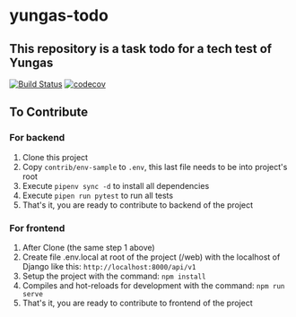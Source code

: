 # yungas-todo

## This repository is a task todo for a tech test of Yungas

[![Build Status](https://travis-ci.org/Riverfount/yungas-todo.svg?branch=master)](https://travis-ci.org/Riverfount/yungas-todo)
[![codecov](https://codecov.io/gh/Riverfount/yungas-todo/branch/master/graph/badge.svg)](https://codecov.io/gh/Riverfount/yungas-todo)

## To Contribute

### For backend

1. Clone this project
1. Copy `contrib/env-sample` to `.env`, this last file needs to be into project's root
1. Execute `pipenv sync -d` to install all dependencies
1. Execute `pipen run pytest` to run all tests
1. That's it, you are ready to contribute to backend of the project

### For frontend

1. After Clone (the same step 1 above)
1. Create file .env.local at root of the project (/web) with the localhost of Django like this: `http://localhost:8000/api/v1`
1. Setup the project with the command: `npm install`
1. Compiles and hot-reloads for development with the command: `npm run serve`
1. That's it, you are ready to contribute to frontend of the project

